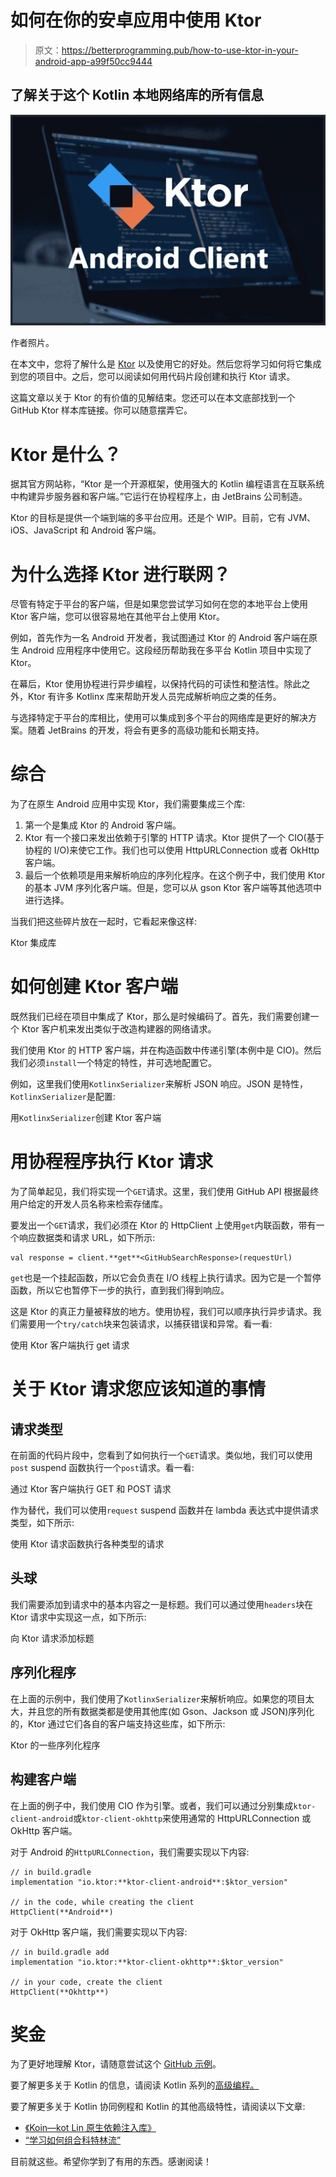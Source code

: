 # 如何在你的安卓应用中使用 Ktor

> 原文：<https://betterprogramming.pub/how-to-use-ktor-in-your-android-app-a99f50cc9444>

## 了解关于这个 Kotlin 本地网络库的所有信息

![](img/4ac448ad7543d0ddece65ea8177cbd2b.png)

作者照片。

在本文中，您将了解什么是 [Ktor](https://ktor.io/) 以及使用它的好处。然后您将学习如何将它集成到您的项目中。之后，您可以阅读如何用代码片段创建和执行 Ktor 请求。

这篇文章以关于 Ktor 的有价值的见解结束。您还可以在本文底部找到一个 GitHub Ktor 样本库链接。你可以随意摆弄它。

# Ktor 是什么？

据其官方网站称，“Ktor 是一个开源框架，使用强大的 Kotlin 编程语言在互联系统中构建异步服务器和客户端。”它运行在协程程序上，由 JetBrains 公司制造。

Ktor 的目标是提供一个端到端的多平台应用。还是个 WIP。目前，它有 JVM、iOS、JavaScript 和 Android 客户端。

# 为什么选择 Ktor 进行联网？

尽管有特定于平台的客户端，但是如果您尝试学习如何在您的本地平台上使用 Ktor 客户端，您可以很容易地在其他平台上使用 Ktor。

例如，首先作为一名 Android 开发者，我试图通过 Ktor 的 Android 客户端在原生 Android 应用程序中使用它。这段经历帮助我在多平台 Kotlin 项目中实现了 Ktor。

在幕后，Ktor 使用协程进行异步编程，以保持代码的可读性和整洁性。除此之外，Ktor 有许多 Kotlinx 库来帮助开发人员完成解析响应之类的任务。

与选择特定于平台的库相比，使用可以集成到多个平台的网络库是更好的解决方案。随着 JetBrains 的开发，将会有更多的高级功能和长期支持。

# 综合

为了在原生 Android 应用中实现 Ktor，我们需要集成三个库:

1.  第一个是集成 Ktor 的 Android 客户端。
2.  Ktor 有一个接口来发出依赖于引擎的 HTTP 请求。Ktor 提供了一个 CIO(基于协程的 I/O)来使它工作。我们也可以使用 HttpURLConnection 或者 OkHttp 客户端。
3.  最后一个依赖项是用来解析响应的序列化程序。在这个例子中，我们使用 Ktor 的基本 JVM 序列化客户端。但是，您可以从 gson Ktor 客户端等其他选项中进行选择。

当我们把这些碎片放在一起时，它看起来像这样:

Ktor 集成库

# 如何创建 Ktor 客户端

既然我们已经在项目中集成了 Ktor，那么是时候编码了。首先，我们需要创建一个 Ktor 客户机来发出类似于改造构建器的网络请求。

我们使用 Ktor 的 HTTP 客户端，并在构造函数中传递引擎(本例中是 CIO)。然后我们必须`install`一个特定的特性，并可选地配置它。

例如，这里我们使用`KotlinxSerializer`来解析 JSON 响应。JSON 是特性，`KotlinxSerializer`是配置:

用`KotlinxSerializer`创建 Ktor 客户端

# 用协程程序执行 Ktor 请求

为了简单起见，我们将实现一个`GET`请求。这里，我们使用 GitHub API 根据最终用户给定的开发人员名称来检索存储库。

要发出一个`GET`请求，我们必须在 Ktor 的 HttpClient 上使用`get`内联函数，带有一个响应数据类和请求 URL，如下所示:

```
val response = client.**get**<GitHubSearchResponse>(requestUrl)
```

`get`也是一个挂起函数，所以它会负责在 I/O 线程上执行请求。因为它是一个暂停函数，所以它也暂停下一步的执行，直到我们得到响应。

这是 Ktor 的真正力量被释放的地方。使用协程，我们可以顺序执行异步请求。我们需要用一个`try/catch`块来包装请求，以捕获错误和异常。看一看:

使用 Ktor 客户端执行 get 请求

# 关于 Ktor 请求您应该知道的事情

## 请求类型

在前面的代码片段中，您看到了如何执行一个`GET`请求。类似地，我们可以使用`post` suspend 函数执行一个`post`请求。看一看:

通过 Ktor 客户端执行 GET 和 POST 请求

作为替代，我们可以使用`request` suspend 函数并在 lambda 表达式中提供请求类型，如下所示:

使用 Ktor 请求函数执行各种类型的请求

## 头球

我们需要添加到请求中的基本内容之一是标题。我们可以通过使用`headers`块在 Ktor 请求中实现这一点，如下所示:

向 Ktor 请求添加标题

## 序列化程序

在上面的示例中，我们使用了`KotlinxSerializer`来解析响应。如果您的项目太大，并且您的所有数据类都是使用其他库(如 Gson、Jackson 或 JSON)序列化的，Ktor 通过它们各自的客户端支持这些库，如下所示:

Ktor 的一些序列化程序

## 构建客户端

在上面的例子中，我们使用 CIO 作为引擎。或者，我们可以通过分别集成`ktor-client-android`或`ktor-client-okhttp`来使用通常的 HttpURLConnection 或 OkHttp 客户端。

对于 Android 的`HttpURLConnection`，我们需要实现以下内容:

```
// in build.gradle 
implementation "io.ktor:**ktor-client-android**:$ktor_version"

// in the code, while creating the client
HttpClient(**Android**)
```

对于 OkHttp 客户端，我们需要实现以下内容:

```
// in build.gradle add
implementation "io.ktor:**ktor-client-okhttp**:$ktor_version"

// in your code, create the client
HttpClient(**Okhttp**)
```

# 奖金

为了更好地理解 Ktor，请随意尝试这个 [GitHub 示例](https://github.com/SG-K/KtorSample)。

要了解更多关于 Kotlin 的信息，请阅读 Kotlin 系列的[高级编程。](https://medium.com/better-programming/advanced-android-programming-with-kotlin-5e40b1be22bb)

要了解更多关于 Kotlin 协同例程和 Kotlin 的其他高级特性，请阅读以下文章:

*   [《Koin—kot Lin 原生依赖注入库》](https://medium.com/android-dev-hacks/koin-kotlin-native-dependency-injection-library-f1daddc1ef99)
*   [“学习如何组合科特林流”](https://medium.com/@sgkantamani/learn-how-to-combine-kotlin-flows-317849a71d3e)

目前就这些。希望你学到了有用的东西。感谢阅读！